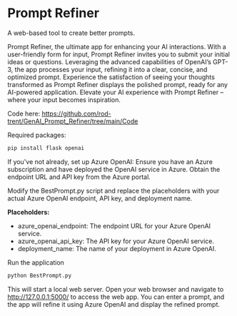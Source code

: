 # Prompt Refiner
A web-based tool to create better prompts.

Prompt Refiner, the ultimate app for enhancing your AI interactions. With a user-friendly form for input, Prompt Refiner invites you to submit your initial ideas or questions. Leveraging the advanced capabilities of OpenAI’s GPT-3, the app processes your input, refining it into a clear, concise, and optimized prompt. Experience the satisfaction of seeing your thoughts transformed as Prompt Refiner displays the polished prompt, ready for any AI-powered application. Elevate your AI experience with Prompt Refiner – where your input becomes inspiration.

Code here: https://github.com/rod-trent/GenAI_Prompt_Refiner/tree/main/Code

Required packages:

```python
pip install flask openai
```

If you've not already, set up Azure OpenAI: Ensure you have an Azure subscription and have deployed the OpenAI service in Azure. Obtain the endpoint URL and API key from the Azure portal.

Modify the BestPrompt.py script and replace the placeholders with your actual Azure OpenAI endpoint, API key, and deployment name.

**Placeholders:** 
* azure_openai_endpoint: The endpoint URL for your Azure OpenAI service.
* azure_openai_api_key: The API key for your Azure OpenAI service.
* deployment_name: The name of your deployment in Azure OpenAI.

Run the application

```python
python BestPrompt.py
```

This will start a local web server. Open your web browser and navigate to http://127.0.0.1:5000/ to access the web app. You can enter a prompt, and the app will refine it using Azure OpenAI and display the refined prompt.
